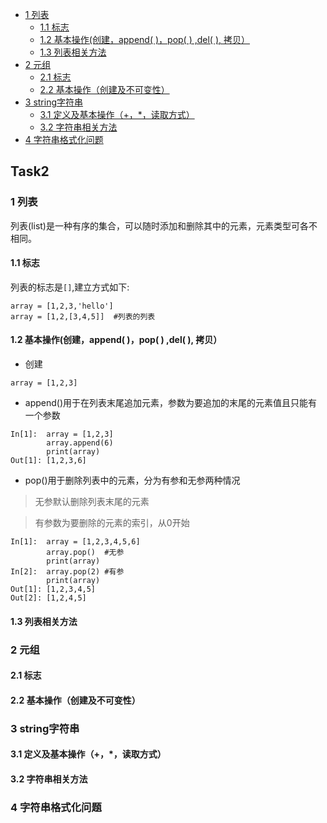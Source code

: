 - [1 列表](#1-列表)    
    - [1.1 标志](#11-标志)    
    - [1.2 基本操作(创建，append( )，pop( ) ,del( ), 拷贝）](#12-基本操作创建append-pop--del--拷贝)    
    - [1.3 列表相关方法](#13-列表相关方法)
- [2 元组](#2-元组)    
    - [2.1 标志](#21-标志)    
    - [2.2 基本操作（创建及不可变性）](#22-基本操作创建及不可变性)
- [3 string字符串](#3-string字符串)    
    - [3.1 定义及基本操作（+，*，读取方式）](#31-定义及基本操作读取方式)    
    - [3.2 字符串相关方法](#32-字符串相关方法)
- [4 字符串格式化问题](#4-字符串格式化问题)
## Task2
### 1 列表
列表(list)是一种有序的集合，可以随时添加和删除其中的元素，元素类型可各不相同。
#### 1.1 标志
列表的标志是`[]`,建立方式如下:
>
    array = [1,2,3,'hello']
    array = [1,2,[3,4,5]]  #列表的列表
#### 1.2 基本操作(创建，append( )，pop( ) ,del( ), 拷贝）
+ 创建
>
    array = [1,2,3]
+ append()用于在列表末尾追加元素，参数为要追加的末尾的元素值且只能有一个参数
>
    In[1]:  array = [1,2,3]
            array.append(6)
            print(array)
    Out[1]: [1,2,3,6]
+ pop()用于删除列表中的元素，分为有参和无参两种情况
> 无参默认删除列表末尾的元素

> 有参数为要删除的元素的索引，从0开始
>
    In[1]:  array = [1,2,3,4,5,6]
            array.pop()  #无参
            print(array)
    In[2]:  array.pop(2) #有参
            print(array)
    Out[1]: [1,2,3,4,5]
    Out[2]: [1,2,4,5]
#### 1.3 列表相关方法
### 2 元组
#### 2.1 标志
#### 2.2 基本操作（创建及不可变性）
### 3 string字符串
#### 3.1 定义及基本操作（+，*，读取方式）
#### 3.2 字符串相关方法
### 4 字符串格式化问题